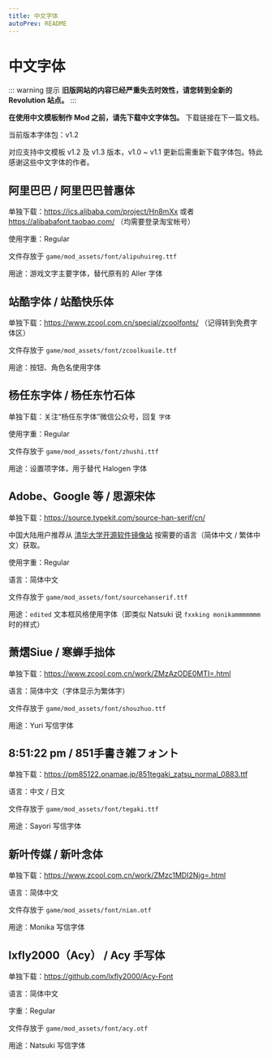 ```yaml
---
title: 中文字体
autoPrev: README
---
```


# 中文字体

::: warning 提示
**旧版网站的内容已经严重失去时效性，请您转到全新的 Revolution 站点。**
:::

**在使用中文模板制作 Mod 之前，请先下载中文字体包。** 下载链接在下一篇文档。

当前版本字体包：v1.2

对应支持中文模板 v1.2 及 v1.3 版本，v1.0 ~ v1.1 更新后需重新下载字体包。特此感谢这些中文字体的作者。

## 阿里巴巴 / 阿里巴巴普惠体
单独下载：https://ics.alibaba.com/project/Hn8mXx 或者 https://alibabafont.taobao.com/ （均需要登录淘宝帐号）

使用字重：Regular

文件存放于 `game/mod_assets/font/alipuhuireg.ttf`

用途：游戏文字主要字体，替代原有的 Aller 字体

## 站酷字体 / 站酷快乐体
单独下载：https://www.zcool.com.cn/special/zcoolfonts/ （记得转到免费字体区）

文件存放于 `game/mod_assets/font/zcoolkuaile.ttf`

用途：按钮、角色名使用字体

## 杨任东字体 / 杨任东竹石体
单独下载：关注“杨任东字体”微信公众号，回复 `字体`

使用字重：Regular

文件存放于 `game/mod_assets/font/zhushi.ttf`

用途：设置项字体，用于替代 Halogen 字体

## Adobe、Google 等 / 思源宋体
单独下载：https://source.typekit.com/source-han-serif/cn/

中国大陆用户推荐从 [清华大学开源软件镜像站](https://mirrors.tuna.tsinghua.edu.cn/adobe-fonts/source-han-serif/) 按需要的语言（简体中文 / 繁体中文）获取。

使用字重：Regular

语言：简体中文

文件存放于 `game/mod_assets/font/sourcehanserif.ttf`

用途：`edited` 文本框风格使用字体（即类似 Natsuki 说 `fxxking monikammmmmmm` 时的样式）

## 萧熠Siue / 寒蝉手拙体

单独下载：https://www.zcool.com.cn/work/ZMzAzODE0MTI=.html

语言：简体中文（字体显示为繁体字）

文件存放于 `game/mod_assets/font/shouzhuo.ttf`

用途：Yuri 写信字体

## 8:51:22 pm / 851手書き雑フォント

单独下载：https://pm85122.onamae.jp/851tegaki_zatsu_normal_0883.ttf

语言：中文 / 日文

文件存放于 `game/mod_assets/font/tegaki.ttf`

用途：Sayori 写信字体

## 新叶传媒 / 新叶念体

单独下载：https://www.zcool.com.cn/work/ZMzc1MDI2Njg=.html

语言：简体中文

文件存放于 `game/mod_assets/font/nian.otf`

用途：Monika 写信字体

## lxfly2000（Acy） / Acy 手写体

单独下载：https://github.com/lxfly2000/Acy-Font

语言：简体中文

字重：Regular

文件存放于 `game/mod_assets/font/acy.otf`

用途：Natsuki 写信字体
